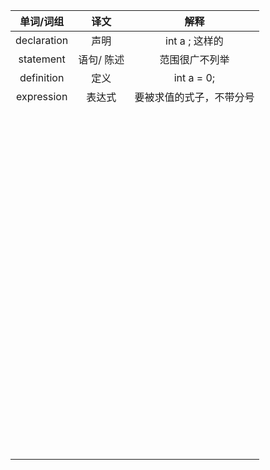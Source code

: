 |  单词/词组  |    译文    |           解释           |
| :---------: | :--------: | :----------------------: |
| declaration |    声明    |      int a ; 这样的      |
|  statement  | 语句/ 陈述 |      范围很广不列举      |
| definition  |    定义    |        int a = 0;        |
| expression  |   表达式   | 要被求值的式子，不带分号 |
|             |            |                          |
|             |            |                          |
|             |            |                          |
|             |            |                          |
|             |            |                          |
|             |            |                          |
|             |            |                          |
|             |            |                          |
|             |            |                          |
|             |            |                          |
|             |            |                          |
|             |            |                          |
|             |            |                          |
|             |            |                          |
|             |            |                          |
|             |            |                          |
|             |            |                          |
|             |            |                          |
|             |            |                          |
|             |            |                          |
|             |            |                          |
|             |            |                          |
|             |            |                          |
|             |            |                          |
|             |            |                          |
|             |            |                          |
|             |            |                          |
|             |            |                          |
|             |            |                          |
|             |            |                          |
|             |            |                          |
|             |            |                          |
|             |            |                          |
|             |            |                          |
|             |            |                          |
|             |            |                          |
|             |            |                          |
|             |            |                          |
|             |            |                          |
|             |            |                          |
|             |            |                          |
|             |            |                          |
|             |            |                          |
|             |            |                          |
|             |            |                          |
|             |            |                          |
|             |            |                          |
|             |            |                          |
|             |            |                          |
|             |            |                          |
|             |            |                          |
|             |            |                          |
|             |            |                          |
|             |            |                          |
|             |            |                          |
|             |            |                          |
|             |            |                          |
|             |            |                          |
|             |            |                          |
|             |            |                          |
|             |            |                          |
|             |            |                          |
|             |            |                          |
|             |            |                          |
|             |            |                          |
|             |            |                          |
|             |            |                          |
|             |            |                          |
|             |            |                          |
|             |            |                          |
|             |            |                          |
|             |            |                          |
|             |            |                          |
|             |            |                          |
|             |            |                          |
|             |            |                          |
|             |            |                          |
|             |            |                          |
|             |            |                          |
|             |            |                          |
|             |            |                          |
|             |            |                          |
|             |            |                          |
|             |            |                          |
|             |            |                          |
|             |            |                          |
|             |            |                          |
|             |            |                          |
|             |            |                          |
|             |            |                          |
|             |            |                          |
|             |            |                          |
|             |            |                          |
|             |            |                          |

